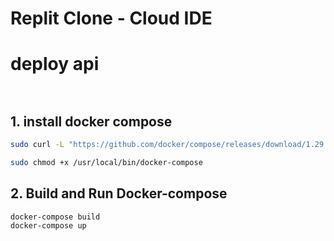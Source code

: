 # Replit Clone - Cloud IDE


# deploy api

```


```


## 1.  install docker compose 

```bash
sudo curl -L "https://github.com/docker/compose/releases/download/1.29.2/docker-compose-$(uname -s)-$(uname -m)" -o /usr/local/bin/docker-compose
```

```bash
sudo chmod +x /usr/local/bin/docker-compose
```

## 2. Build and Run Docker-compose 

```
docker-compose build 
docker-compose up

```
